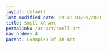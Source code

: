 ```yaml
---
layout: default
last_modified_date: 09:43 03/09/2021
title: Smell AR Art
permalink: /ar-art/smell-art
nav_order: 4
parent: Examples of AR Art
---
```



